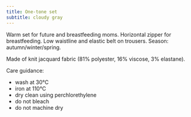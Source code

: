 ```yaml
---
title: One-tone set
subtitle: cloudy gray
---
```


Warm set for future and breastfeeding moms. Horizontal zipper for breastfeeding. Low waistline and elastic belt on trousers. Season: autumn/winter/spring.

Made of knit jacquard fabric (81% polyester, 16% viscose, 3% elastane).

Care guidance:

- wash at 30°C
- iron at 110°C
- dry clean using perchlorethylene
- do not bleach
- do not machine dry
